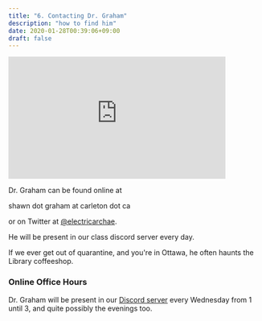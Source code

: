 ```yaml
---
title: "6. Contacting Dr. Graham"
description: "how to find him"
date: 2020-01-28T00:39:06+09:00
draft: false
---
```


<iframe id="vp11gV0t" title="Video Player" width="432" height="243" frameborder="0" src="https://s3.amazonaws.com/embed.animoto.com/play.html?w=swf/production/vp1&e=1594143433&f=1gV0txkjcFBppz5F3DRLvw&d=0&m=p&r=360p+480p+720p&volume=100&start_res=720p&i=m&asset_domain=s3-p.animoto.com&animoto_domain=animoto.com&options=" allowfullscreen></iframe>

Dr. Graham can be found online at

shawn dot graham at carleton dot ca

or on Twitter at [@electricarchae](http://twitter.com/electricarchaeo).

He will be present in our class discord server every day.

If we ever get out of quarantine, and you're in Ottawa, he often haunts the Library coffeeshop.

### Online Office Hours  

Dr. Graham will be present in our [Discord server](/week/1/discord) every Wednesday from 1 until 3, and quite possibly the evenings too. 
